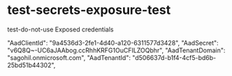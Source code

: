 # test-secrets-exposure-test
test-do-not-use Exposed credentials

  "AadClientId": "9a4536d3-2fe1-4d40-a120-6311577d3428",
  "AadSecret": "v6Q8Q~-UC6aJAAbog.ccRhhKRFG1OuCFILZOQbhr",
  "AadTenantDomain": "sagohil.onmicrosoft.com",
  "AadTenantId": "d506637d-b1f4-4cf5-bd6b-25bd51b44302",

